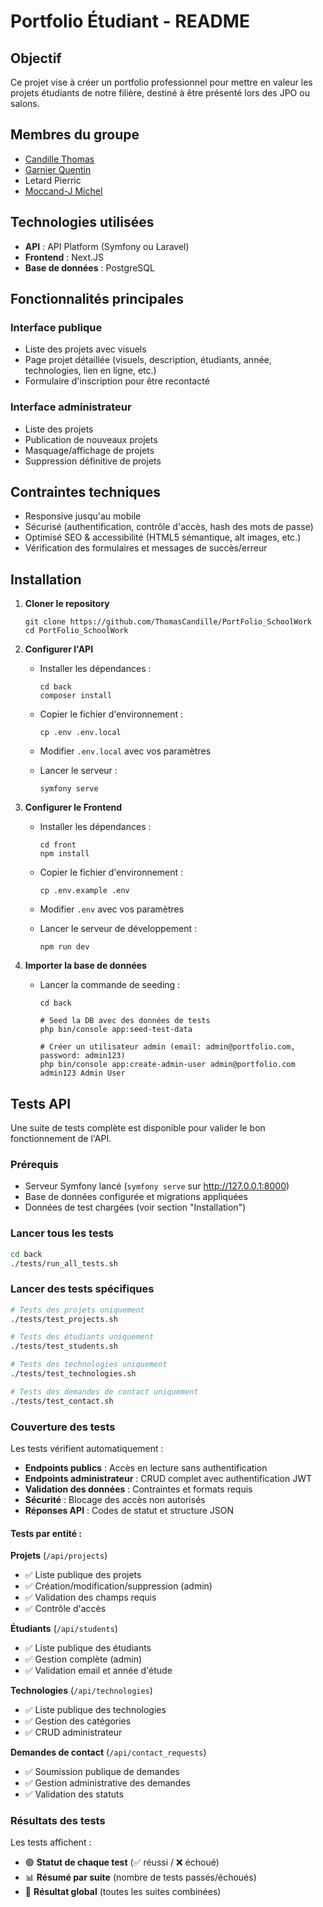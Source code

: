 # Portfolio Étudiant - README

## Objectif

Ce projet vise à créer un portfolio professionnel pour mettre en valeur les projets étudiants de notre filière, destiné à être présenté lors des JPO ou salons.

## Membres du groupe

- [Candille Thomas](https://github.com/ThomasCandille)
- [Garnier Quentin](https://github.com/F1N3X)
- Letard Pierric
- [Moccand-J Michel](https://github.com/Kan-A-Pesh)

## Technologies utilisées

- **API** : API Platform (Symfony ou Laravel)
- **Frontend** : Next.JS
- **Base de données** : PostgreSQL

## Fonctionnalités principales

### Interface publique

- Liste des projets avec visuels
- Page projet détaillée (visuels, description, étudiants, année, technologies, lien en ligne, etc.)
- Formulaire d'inscription pour être recontacté

### Interface administrateur

- Liste des projets
- Publication de nouveaux projets
- Masquage/affichage de projets
- Suppression définitive de projets

## Contraintes techniques

- Responsive jusqu'au mobile
- Sécurisé (authentification, contrôle d'accès, hash des mots de passe)
- Optimisé SEO & accessibilité (HTML5 sémantique, alt images, etc.)
- Vérification des formulaires et messages de succès/erreur

## Installation

1. **Cloner le repository**

   ```
   git clone https://github.com/ThomasCandille/PortFolio_SchoolWork
   cd PortFolio_SchoolWork
   ```

2. **Configurer l'API**

   - Installer les dépendances :
     ```
     cd back
     composer install
     ```
   - Copier le fichier d'environnement :
     ```
     cp .env .env.local
     ```
   - Modifier `.env.local` avec vos paramètres

   - Lancer le serveur :
     ```
     symfony serve
     ```

3. **Configurer le Frontend**

   - Installer les dépendances :

     ```
     cd front
     npm install
     ```

   - Copier le fichier d'environnement :
     ```
     cp .env.example .env
     ```
   - Modifier `.env` avec vos paramètres

   - Lancer le serveur de développement :
     ```
     npm run dev
     ```

4. **Importer la base de données**

   - Lancer la commande de seeding :

     ```
     cd back

     # Seed la DB avec des données de tests
     php bin/console app:seed-test-data

     # Créer un utilisateur admin (email: admin@portfolio.com, password: admin123)
     php bin/console app:create-admin-user admin@portfolio.com admin123 Admin User
     ```

## Tests API

Une suite de tests complète est disponible pour valider le bon fonctionnement de l'API.

### Prérequis

- Serveur Symfony lancé (`symfony serve` sur http://127.0.0.1:8000)
- Base de données configurée et migrations appliquées
- Données de test chargées (voir section "Installation")

### Lancer tous les tests

```bash
cd back
./tests/run_all_tests.sh
```

### Lancer des tests spécifiques

```bash
# Tests des projets uniquement
./tests/test_projects.sh

# Tests des étudiants uniquement
./tests/test_students.sh

# Tests des technologies uniquement
./tests/test_technologies.sh

# Tests des demandes de contact uniquement
./tests/test_contact.sh
```

### Couverture des tests

Les tests vérifient automatiquement :

- **Endpoints publics** : Accès en lecture sans authentification
- **Endpoints administrateur** : CRUD complet avec authentification JWT
- **Validation des données** : Contraintes et formats requis
- **Sécurité** : Blocage des accès non autorisés
- **Réponses API** : Codes de statut et structure JSON

#### Tests par entité :

**Projets** (`/api/projects`)

- ✅ Liste publique des projets
- ✅ Création/modification/suppression (admin)
- ✅ Validation des champs requis
- ✅ Contrôle d'accès

**Étudiants** (`/api/students`)

- ✅ Liste publique des étudiants
- ✅ Gestion complète (admin)
- ✅ Validation email et année d'étude

**Technologies** (`/api/technologies`)

- ✅ Liste publique des technologies
- ✅ Gestion des catégories
- ✅ CRUD administrateur

**Demandes de contact** (`/api/contact_requests`)

- ✅ Soumission publique de demandes
- ✅ Gestion administrative des demandes
- ✅ Validation des statuts

### Résultats des tests

Les tests affichent :

- 🟢 **Statut de chaque test** (✅ réussi / ❌ échoué)
- 📊 **Résumé par suite** (nombre de tests passés/échoués)
- 🎯 **Résultat global** (toutes les suites combinées)
